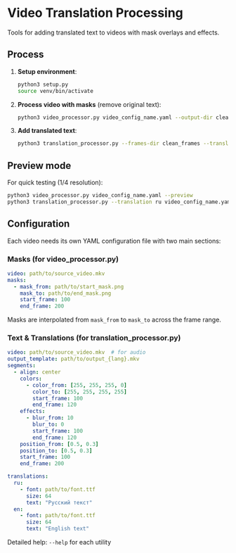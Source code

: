 # Video Translation Processing

Tools for adding translated text to videos with mask overlays and effects.

## Process

1. **Setup environment**:
   ```bash
   python3 setup.py
   source venv/bin/activate
   ```

2. **Process video with masks** (remove original text):
   ```bash
   python3 video_processor.py video_config_name.yaml --output-dir clean_frames
   ```

3. **Add translated text**:
   ```bash
   python3 translation_processor.py --frames-dir clean_frames --translation ru video_config_name.yaml
   ```

## Preview mode

For quick testing (1/4 resolution):
```bash
python3 video_processor.py video_config_name.yaml --preview
python3 translation_processor.py --translation ru video_config_name.yaml --preview
```

## Configuration

Each video needs its own YAML configuration file with two main sections:

### Masks (for video_processor.py)
```yaml
video: path/to/source_video.mkv
masks:
  - mask_from: path/to/start_mask.png
    mask_to: path/to/end_mask.png
    start_frame: 100
    end_frame: 200
```

Masks are interpolated from `mask_from` to `mask_to` across the frame range.

### Text & Translations (for translation_processor.py)
```yaml
video: path/to/source_video.mkv  # for audio
output_template: path/to/output_{lang}.mkv
segments:
  - align: center
    colors:
      - color_from: [255, 255, 255, 0]
        color_to: [255, 255, 255, 255]
        start_frame: 100
        end_frame: 120
    effects:
      - blur_from: 10
        blur_to: 0
        start_frame: 100
        end_frame: 120
    position_from: [0.5, 0.3]
    position_to: [0.5, 0.3]
    start_frame: 100
    end_frame: 200

translations:
  ru:
    - font: path/to/font.ttf
      size: 64
      text: "Русский текст"
  en:
    - font: path/to/font.ttf
      size: 64  
      text: "English text"
```

Detailed help: `--help` for each utility
